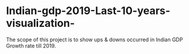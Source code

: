 # Indian-gdp-2019-Last-10-years-visualization-
The scope of this project is to show ups &amp; downs occurred in Indian GDP Growth rate till 2019. 
